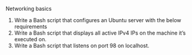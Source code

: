 
Networking basics 
1. Write a Bash script that configures an Ubuntu server with the below requirements
2. Write a Bash script that displays all active IPv4 IPs on the machine it’s executed on.
3. Write a Bash script that listens on port 98 on localhost.
